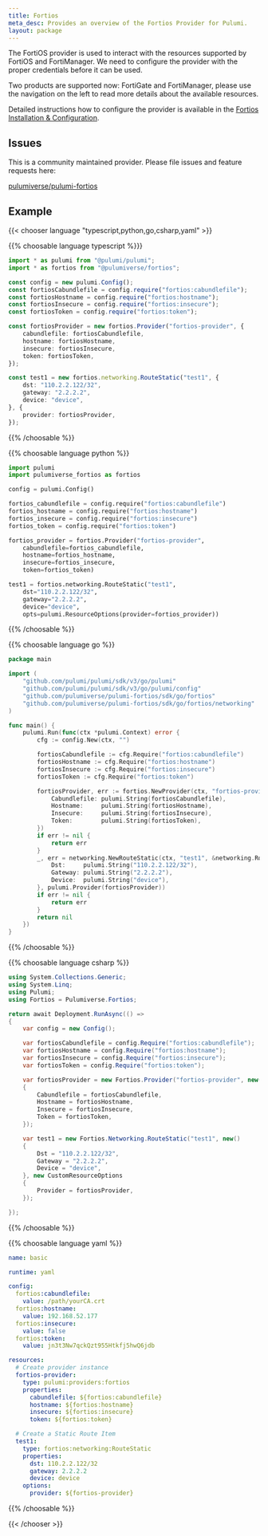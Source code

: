 ```yaml
---
title: Fortios
meta_desc: Provides an overview of the Fortios Provider for Pulumi.
layout: package
---
```


The FortiOS provider is used to interact with the resources supported by FortiOS
and FortiManager. We need to configure the provider with the proper credentials
before it can be used.

Two products are supported now: FortiGate and FortiManager, please use the
navigation on the left to read more details about the available resources.

Detailed instructions how to configure the provider is available in the [Fortios Installation & Configuration](./installation-configuration).

## Issues

This is a community maintained provider. Please file issues and feature requests here:

[pulumiverse/pulumi-fortios](https://github.com/pulumiverse/pulumi-fortios/issues)

## Example

{{< chooser language "typescript,python,go,csharp,yaml" >}}

{{% choosable language typescript %}}}

```typescript
import * as pulumi from "@pulumi/pulumi";
import * as fortios from "@pulumiverse/fortios";

const config = new pulumi.Config();
const fortiosCabundlefile = config.require("fortios:cabundlefile");
const fortiosHostname = config.require("fortios:hostname");
const fortiosInsecure = config.require("fortios:insecure");
const fortiosToken = config.require("fortios:token");

const fortiosProvider = new fortios.Provider("fortios-provider", {
    cabundlefile: fortiosCabundlefile,
    hostname: fortiosHostname,
    insecure: fortiosInsecure,
    token: fortiosToken,
});

const test1 = new fortios.networking.RouteStatic("test1", {
    dst: "110.2.2.122/32",
    gateway: "2.2.2.2",
    device: "device",
}, {
    provider: fortiosProvider,
});
```

{{% /choosable %}}

{{% choosable language python %}}

```python
import pulumi
import pulumiverse_fortios as fortios

config = pulumi.Config()

fortios_cabundlefile = config.require("fortios:cabundlefile")
fortios_hostname = config.require("fortios:hostname")
fortios_insecure = config.require("fortios:insecure")
fortios_token = config.require("fortios:token")

fortios_provider = fortios.Provider("fortios-provider",
    cabundlefile=fortios_cabundlefile,
    hostname=fortios_hostname,
    insecure=fortios_insecure,
    token=fortios_token)

test1 = fortios.networking.RouteStatic("test1",
    dst="110.2.2.122/32",
    gateway="2.2.2.2",
    device="device",
    opts=pulumi.ResourceOptions(provider=fortios_provider))
```

{{% /choosable %}}

{{% choosable language go %}}

```go
package main

import (
	"github.com/pulumi/pulumi/sdk/v3/go/pulumi"
	"github.com/pulumi/pulumi/sdk/v3/go/pulumi/config"
	"github.com/pulumiverse/pulumi-fortios/sdk/go/fortios"
	"github.com/pulumiverse/pulumi-fortios/sdk/go/fortios/networking"
)

func main() {
	pulumi.Run(func(ctx *pulumi.Context) error {
		cfg := config.New(ctx, "")

		fortiosCabundlefile := cfg.Require("fortios:cabundlefile")
		fortiosHostname := cfg.Require("fortios:hostname")
		fortiosInsecure := cfg.Require("fortios:insecure")
		fortiosToken := cfg.Require("fortios:token")

		fortiosProvider, err := fortios.NewProvider(ctx, "fortios-provider", &fortios.ProviderArgs{
			Cabundlefile: pulumi.String(fortiosCabundlefile),
			Hostname:     pulumi.String(fortiosHostname),
			Insecure:     pulumi.String(fortiosInsecure),
			Token:        pulumi.String(fortiosToken),
		})
		if err != nil {
			return err
		}
		_, err = networking.NewRouteStatic(ctx, "test1", &networking.RouteStaticArgs{
			Dst:     pulumi.String("110.2.2.122/32"),
			Gateway: pulumi.String("2.2.2.2"),
			Device:  pulumi.String("device"),
		}, pulumi.Provider(fortiosProvider))
		if err != nil {
			return err
		}
		return nil
	})
}
```

{{% /choosable %}}

{{% choosable language csharp %}}

```csharp
using System.Collections.Generic;
using System.Linq;
using Pulumi;
using Fortios = Pulumiverse.Fortios;

return await Deployment.RunAsync(() =>
{
    var config = new Config();

    var fortiosCabundlefile = config.Require("fortios:cabundlefile");
    var fortiosHostname = config.Require("fortios:hostname");
    var fortiosInsecure = config.Require("fortios:insecure");
    var fortiosToken = config.Require("fortios:token");

    var fortiosProvider = new Fortios.Provider("fortios-provider", new()
    {
        Cabundlefile = fortiosCabundlefile,
        Hostname = fortiosHostname,
        Insecure = fortiosInsecure,
        Token = fortiosToken,
    });

    var test1 = new Fortios.Networking.RouteStatic("test1", new()
    {
        Dst = "110.2.2.122/32",
        Gateway = "2.2.2.2",
        Device = "device",
    }, new CustomResourceOptions
    {
        Provider = fortiosProvider,
    });

});
```

{{% /choosable %}}

{{% choosable language yaml %}}

```yaml
name: basic

runtime: yaml

config:
  fortios:cabundlefile:
    value: /path/yourCA.crt
  fortios:hostname:
    value: 192.168.52.177
  fortios:insecure:
    value: false
  fortios:token:
    value: jn3t3Nw7qckQzt955Htkfj5hwQ6jdb

resources:
  # Create provider instance
  fortios-provider:
    type: pulumi:providers:fortios
    properties:
      cabundlefile: ${fortios:cabundlefile}
      hostname: ${fortios:hostname}
      insecure: ${fortios:insecure}
      token: ${fortios:token}

  # Create a Static Route Item
  test1:
    type: fortios:networking:RouteStatic
    properties:
      dst: 110.2.2.122/32
      gateway: 2.2.2.2
      device: device
    options:
      provider: ${fortios-provider}
```

{{% /choosable %}}

{{< /chooser >}}
